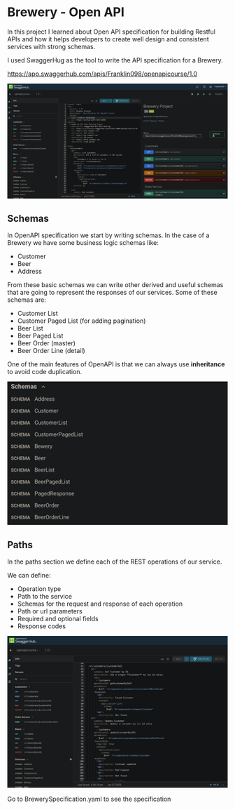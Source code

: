 # Brewery - Open API

In this project I learned about Open API specification for building Restful APIs and how it helps developers to create well design and consistent services with strong schemas.

I used SwaggerHug as the tool to write the API specification for a Brewery.

https://app.swaggerhub.com/apis/Franklin098/openapicourse/1.0

![](./screenshots/image1.png)

## Schemas

In OpenAPI specification we start by writing schemas. In the case of a Brewery we have some business logic schemas like:

- Customer
- Beer
- Address

From these basic schemas we can write other derived and useful schemas that are going to represent the responses of our services. Some of these schemas are:

- Customer List
- Customer Paged List (for adding pagination)
- Beer List
- Beer Paged List
- Beer Order (master)
- Beer Order Line (detail)

One of the main features of OpenAPI is that we can always use **inheritance** to avoid code duplication.

![](./screenshots/image3.png)

## Paths

In the paths section we define each of the REST operations of our service.

We can define:

- Operation type
- Path to the service
- Schemas for the request and response of each operation
- Path or url parameters
- Required and optional fields
- Response codes

![](./screenshots/image2.png)

Go to BrewerySpecification.yaml to see the specification

